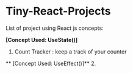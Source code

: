 # Tiny-React-Projects

List of project using React js concepts:

  **[Concept Used: UseState()]**
1. Count Tracker : keep a track of your counter

 ** [Concept Used: UseEffect()]**
2. 

